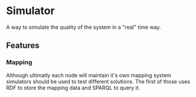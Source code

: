 # Simulator

A way to simulate the quality of the system in a "real" time way.

## Features

### Mapping

Although ultimatly each node will maintain it's own mapping system simulators should be used to test different solutions. The first of those uses RDF to store the mapping data and SPARQL to query it.

